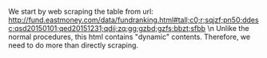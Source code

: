 We start by web scraping the table from url: http://fund.eastmoney.com/data/fundranking.html#tall;c0;r;sqjzf;pn50;ddesc;qsd20150101;qed20151231;qdii;zq;gg;gzbd;gzfs;bbzt;sfbb \n
Unlike the normal procedures, this html contains "dynamic" contents. Therefore, we need to do more than directly scraping. 
